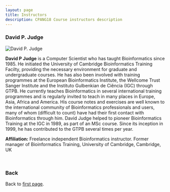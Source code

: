 ```yaml
---
layout: page
title: Instructors
description: CPANG18 Course instructors description
---
```


### David P. Judge
![David P. Judge](https://www.mpi-inf.mpg.de/~marschal/marschal.jpg)

**David P Judge** is a Computer Scientist who has taught Bioinformatics since 1985. He initiated the University of Cambridge Bioinformatics Training Facilty, providing the necessary environment for graduate and undergraduate courses. He has also been involved with training programmes at the European Bioinformatics Institute, the Wellcome Trust Sanger Institute and the Instituto Gulbenkian de Ciência (IGC) through GTPB. He currently teaches Bioinformatics in several international training programmes and is regularly invited to teach in many places in Europe, Asia, Africa and America. His course notes and exercises are well known to the international community of Bioinformatics professionals and users, many of whom (difficult to count) have had their first contact with Bioinformatics through him. David Judge helped to pioneer Bioinformatics Training at the IGC in 1989, as part of an MSc course. Since its inception in 1999, he has contributed to the GTPB several times per year.

**Affiliation:** Freelance independent Bioinformatics instructor.
Former manager of Bioinformatics Training, University of Cambridge, Cambridge, UK 

<br/>

### Back

Back to [first page](https://gtpb.github.io/COURSE/).
